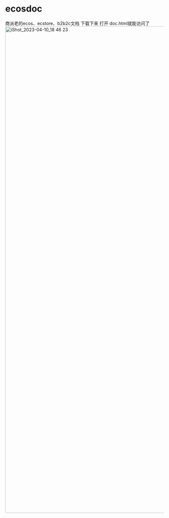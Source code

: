 # ecosdoc
商派老的ecos、ecstore、b2b2c文档
下载下来 打开 doc.html就能访问了
<img width="1547" alt="iShot_2023-04-10_18 46 23" src="https://user-images.githubusercontent.com/1272007/230887603-771e6ea8-86ef-4a53-aac5-8e84ae8742a0.png">


